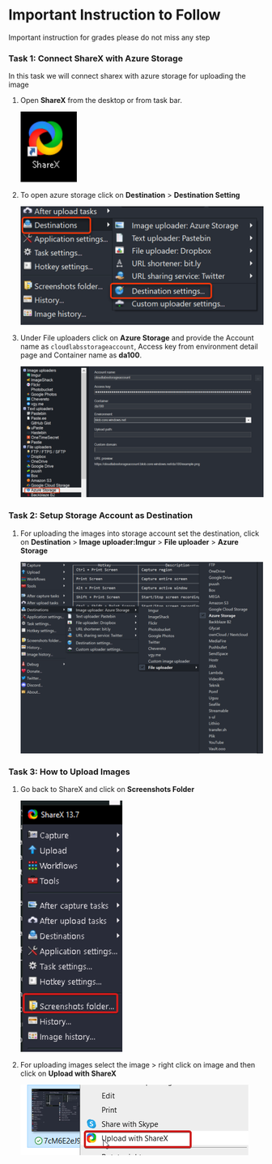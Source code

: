 # **Important Instruction to Follow**

Important instruction for grades please do not miss any step

### Task 1: **Connect ShareX with Azure Storage**


In this task we will connect sharex with azure storage for uploading the image

1. Open **ShareX** from the desktop or from task bar.

   ![Picture 1](Linked_image_Files/share-2.png)

2. To open azure storage click on **Destination** > **Destination Setting** 

     ![Picture 2](Linked_image_Files/sharex-3.png)
     
3. Under File uploaders click on **Azure Storage** and provide the Account name as `cloudlabsstorageaccount`, Access key from environment detail page and Container name as **da100**.
  
   ![Picture 2](Linked_image_Files/sharex-4.png)


### Task 2: **Setup Storage Account as Destination**


1. For uploading the images into storage account set the destination, click on **Destination** > **Image uploader:Imgur** > **File uploader** > **Azure Storage**

   ![Picture 2](Linked_image_Files/DA100-5.png)


### Task 3: **How to Upload Images**


1. Go back to ShareX and click on **Screenshots Folder**

   ![Picture 2](Linked_image_Files/ssfolder.png)

2. For uploading images select the image > right click on image and then click on **Upload with ShareX**

   ![Picture 2](Linked_image_Files/upload.png)

